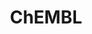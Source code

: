 ---
bigquery: https://console.cloud.google.com/bigquery?p=patents-public-data&d=ebi_chembl&page=dataset
citation: '"The ChEMBL database in 2017." Anna Gaulton, Anne Hersey, Michał Nowotka,
  A Patrícia Bento, Jon Chambers, David Mendez, Prudence Mutowo, Francis Atkinson,
  Louisa J Bellis, Elena Cibrián-Uhalte, Mark Davies, Nathan Dedman, Anneli Karlsson,
  María Paula Magariños, John P Overington, George Papadatos, Ines Smit, Andrew R
  Leach Nucleic acids Research (2017) 45 (Database Issue), D945-D954'
contributors: European Bioinformatics Institute
cost: None
description: ChEMBL Data is a manually curated database of small molecules used in
  drug discovery, including information about existing patented drugs.
documentation: 'schema: https://www.ebi.ac.uk/chembl/db_schema


  '
last_edit: Mon, 04 Apr 2022 19:07:30 GMT
location: https://console.cloud.google.com/marketplace/product/google_patents_public_datasets/chembl
maintained_by: EMBL-EBI, an outstation of European Molecular Biology Laboratory
related_publications: '

  ChEMBL: towards direct deposition of bioassay data.


  Mendez D, Gaulton A, Bento AP, Chambers J, De Veij M, Félix E, Magariños MP, Mosquera
  JF, Mutowo P, Nowotka M, Gordillo-Marañón M, Hunter F, Junco L, Mugumbate G, Rodriguez-Lopez
  M, Atkinson F, Bosc N, Radoux CJ, Segura-Cabrera A, Hersey A, Leach AR.


  — Nucleic Acids Res. 2019; 47(D1):D930-D940. doi: 10.1093/nar/gky1075

  '
schema_fields: '[''cell_description'', ''standard_value'', ''alert_id'', ''cx_logp'',
  ''action_type'', ''enzyme_name'', ''molecule_type'', ''ass_cls_map_id'', ''normal_range_min'',
  ''trade_name'', ''units'', ''drug_record_id'', ''domain_description'', ''set_name'',
  ''path'', ''patent_id'', ''pubmed_id'', ''doi'', ''molecular_mechanism'', ''product_id'',
  ''mol_atc_id'', ''metabolite_record_id'', ''l1'', ''type'', ''normal_range_max'',
  ''usan_year'', ''standard_flag'', ''issue'', ''who_extra'', ''natural_product'',
  ''cx_most_apka'', ''site_name'', ''ddd_comment'', ''first_in_class'', ''standard_inchi'',
  ''potential_duplicate'', ''substrate_record_id'', ''volume'', ''text_value'', ''tissue_id'',
  ''src_description'', ''acd_logd'', ''db_version'', ''indication_class'', ''psa'',
  ''ro3_pass'', ''drugind_id'', ''irac_class_id'', ''related_tid'', ''end_position'',
  ''dosage_form'', ''submission_date'', ''first_approval'', ''patent_expire_date'',
  ''source'', ''usan_stem_definition'', ''mc_target_type'', ''level1_description'',
  ''aspect'', ''num_lipinski_ro5_violations'', ''data_validity_comment'', ''usan_stem_id'',
  ''domain_name'', ''alert_name'', ''idx'', ''mesh_id'', ''stem'', ''orig_description'',
  ''standard_inchi_key'', ''parent_go_id'', ''ridx'', ''src_short_name'', ''ddd_admr'',
  ''ddd_id'', ''assay_test_type'', ''strength'', ''level3'', ''component_type'', ''chembl_id'',
  ''cellosaurus_id'', ''withdrawn_year'', ''site_id'', ''metref_id'', ''cell_source_tissue'',
  ''parent_type'', ''molfile'', ''hrac_code'', ''targcomp_id'', ''ingredient'', ''src_assay_id'',
  ''doc_type'', ''entity_type'', ''drug_product_flag'', ''bei'', ''curation_comment'',
  ''sequence_md5sum'', ''l4'', ''formulation_id'', ''activity_comment'', ''mc_target_name'',
  ''assay_class_id'', ''title'', ''start_position'', ''abstract'', ''target_desc'',
  ''component_synonym'', ''pchembl_value'', ''warning_type'', ''doc_id'', ''authors'',
  ''research_stem'', ''l3'', ''subgroup'', ''domain_type'', ''max_phase_for_ind'',
  ''class_type'', ''full_mwt'', ''frac_code'', ''patent_no'', ''species_group_flag'',
  ''parenteral'', ''relationship_type'', ''job_id'', ''last_active'', ''activity_count'',
  ''parent_molregno'', ''assay_source'', ''stem_class'', ''l2'', ''confidence_score'',
  ''standard_text_value'', ''mc_target_accession'', ''short_name'', ''hba'', ''approval_date'',
  ''component_id'', ''warning_description'', ''go_id'', ''warning_class'', ''std_act_id'',
  ''frac_class_id'', ''prodrug'', ''isoform'', ''met_conversion'', ''met_id'', ''pref_name'',
  ''molsyn_id'', ''binding_site_comment'', ''patent_use_code'', ''nda_type'', ''polymer_flag'',
  ''db_source'', ''mc_organism'', ''sequence'', ''cell_name'', ''uo_units'', ''year'',
  ''syn_type'', ''source_domain_id'', ''direct_interaction'', ''bto_id'', ''met_comment'',
  ''comp_class_id'', ''efo_term'', ''toid'', ''withdrawn_reason'', ''biocomp_id'',
  ''l8'', ''journal'', ''selectivity_comment'', ''usan_stem'', ''warnref_id'', ''published_relation'',
  ''assay_param_id'', ''l6'', ''chirality'', ''compound_name'', ''innovator_company'',
  ''atc_code'', ''warning_id'', ''acd_most_bpka'', ''standard_upper_value'', ''acd_most_apka'',
  ''description'', ''assay_tax_id'', ''site_residues'', ''updated_on'', ''version'',
  ''oral'', ''target_mapping'', ''parameter_type'', ''hbd'', ''l5'', ''assay_desc'',
  ''assay_category'', ''qed_weighted'', ''co_stem_id'', ''tid_fixed'', ''le'', ''oc_id'',
  ''sitecomp_id'', ''first_page'', ''standard_relation'', ''caloha_id'', ''upper_value'',
  ''ref_type'', ''curated_by'', ''rgid'', ''level1'', ''warning_country'', ''smarts'',
  ''compsyn_id'', ''hba_lipinski'', ''tbl'', ''assay_tissue'', ''smid'', ''parameter_value'',
  ''chebi_par_id'', ''cell_id'', ''topical'', ''definition'', ''withdrawn_class'',
  ''comments'', ''withdrawn_flag'', ''route'', ''value'', ''mw_freebase'', ''published_value'',
  ''domain_id'', ''mw_monoisotopic'', ''lle'', ''mesh_heading'', ''aidx'', ''prediction_method'',
  ''bao_id'', ''mol_hrac_id'', ''status'', ''annotation'', ''assay_id'', ''irac_code'',
  ''cell_source_organism'', ''ref_url'', ''level5'', ''previous_company'', ''record_id'',
  ''level3_description'', ''prod_pat_id'', ''compd_id'', ''ad_type'', ''tax_id'',
  ''compound_key'', ''target_type'', ''qudt_units'', ''mecref_id'', ''acd_logp'',
  ''ddd_value'', ''uberon_id'', ''usan_substem'', ''mechanism_comment'', ''molregno'',
  ''organism'', ''tid'', ''level4_description'', ''stat'', ''hrac_class_id'', ''mol_frac_id'',
  ''protein_class_id'', ''rtb'', ''num_ro5_violations'', ''last_page'', ''alogp'',
  ''pathway_key'', ''relationship_desc'', ''mechanism_of_action'', ''protein_class_desc'',
  ''active_molregno'', ''num_alerts'', ''publication_number'', ''updated_by'', ''cell_ontology_id'',
  ''who_name'', ''sei'', ''class_level'', ''creation_date'', ''enzyme_tid'', ''ref_id'',
  ''level2_description'', ''parent_id'', ''mc_tax_id'', ''standard_type'', ''helm_notation'',
  ''heavy_atoms'', ''actsm_id'', ''as_id'', ''published_units'', ''dosed_ingredient'',
  ''molecular_species'', ''structure_type'', ''withdrawn_country'', ''cell_source_tax_id'',
  ''cl_lincs_id'', ''protclasssyn_id'', ''mol_irac_id'', ''major_class'', ''max_phase'',
  ''log_id'', ''availability_type'', ''confidence'', ''name'', ''delist_flag'', ''pathway_id'',
  ''result_flag'', ''assay_type'', ''downgraded'', ''homologue'', ''drug_substance_flag'',
  ''hbd_lipinski'', ''indref_id'', ''synonyms'', ''relation'', ''assay_organism'',
  ''assay_cell_type'', ''standard_units'', ''bao_endpoint'', ''company'', ''label'',
  ''assay_subcellular_fraction'', ''clo_id'', ''protein_class_synonym'', ''level4'',
  ''aromatic_rings'', ''ddd_units'', ''predbind_id'', ''variant_id'', ''src_id'',
  ''level2'', ''ap_id'', ''black_box_warning'', ''comp_go_id'', ''activity_id'', ''accession'',
  ''country'', ''cidx'', ''src_compound_id'', ''therapeutic_flag'', ''l7'', ''disease_efficacy'',
  ''cpd_str_alert_id'', ''inorganic_flag'', ''bao_format'', ''relationship'', ''entity_id'',
  ''res_stem_id'', ''published_type'', ''warning_year'', ''priority'', ''full_molformula'',
  ''active_ingredient'', ''alert_set_id'', ''applicant_full_name'', ''targrel_id'',
  ''mec_id'', ''assay_strain'', ''canonical_smiles'', ''mutation'', ''cx_logd'', ''efo_id'',
  ''cx_most_bpka'']'
shortname: chembl
tags:
- biotechnology
- health
- chemical
- bioinformatics
- medical
terms_of_use: CC BY-SA 3.0
title: ChEMBL
uuid: e232a192-965c-4ec9-904c-155b6dfe56c5
---